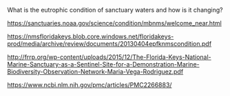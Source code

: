 What is the eutrophic condition of sanctuary waters and how is it changing?

https://sanctuaries.noaa.gov/science/condition/mbnms/welcome_near.html

https://nmsfloridakeys.blob.core.windows.net/floridakeys-prod/media/archive/review/documents/20130404epfknmscondition.pdf

http://frrp.org/wp-content/uploads/2015/12/The-Florida-Keys-National-Marine-Sanctuary-as-a-Sentinel-Site-for-a-Demonstration-Marine-Biodiversity-Observation-Network-Maria-Vega-Rodriguez.pdf

https://www.ncbi.nlm.nih.gov/pmc/articles/PMC2266883/

